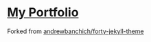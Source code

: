 # [My Portfolio](https://kylefu.me/)

Forked from [andrewbanchich/forty-jekyll-theme](https://github.com/andrewbanchich/forty-jekyll-theme)

